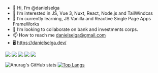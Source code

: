 - 👋 Hi, I’m @danielselga
- 👀 I’m interested in JS, Vue 3, Nuxt, React, Node.js and TailWindcss
- 🌱 I’m currently learning, JS Vanilla and Reactive Single Page Apps FrameWorks
- 💞️ I’m looking to collaborate on bank and investments corps.
- 📫 How to reach me danielselga@gmail.com
- 🖥️ https://danielselga.dev/

<p align="left">
  <a href="https://mail.google.com/mail/?view=cm&fs=1&to=danielselga@gmail.com&su=SUBJECT&body=BODY&bcc=someone.else@example.com" alt="Gmail">
  <img src="https://img.shields.io/badge/-Gmail-FF0000?style=flat-square&labelColor=FF0000&logo=gmail&logoColor=white&link=LINK-DO-SEU-EMAIL" /></a>

  <a href="https://www.linkedin.com/in/danielselga/?locale=en_US" alt="Linkedin">
  <img src="https://img.shields.io/badge/-Linkedin-0e76a8?style=flat-square&logo=Linkedin&logoColor=white&link=LINK-DO-SEU-LINKEDIN" /></a>

  <a href="https://api.whatsapp.com/send?phone=5527999817892&text=Ol%C3%A1%20Daniel" alt="WhatsApp">
  <img src="https://img.shields.io/badge/-WhatsApp-25d366?style=flat-square&labelColor=25d366&logo=whatsapp&logoColor=white&link=API-DO-SEU-WHATSAPP"/></a>

  <a href="#" alt="Facebook">
  <img src="https://img.shields.io/badge/-Facebook-3b5998?style=flat-square&labelColor=3b5998&logo=facebook&logoColor=white&link=LINK-DO-SEU-FACEBOOK"/></a>

  <a href="#" alt="Instagram">
  <img src="https://img.shields.io/badge/-Instagram-DF0174?style=flat-square&labelColor=DF0174&logo=instagram&logoColor=white&link=LINK-DO-SEU-INSTAGRAM"/></a>
</p>  

![Anurag's GitHub stats](https://github-readme-stats.vercel.app/api?username=anuraghazra&show_icons=true&theme=synthwave) 
[![Top Langs](https://github-readme-stats.vercel.app/api/top-langs/?username=anuraghazra&layout=compact&theme=synthwave)](https://github.com/anuraghazra/github-readme-stats)




